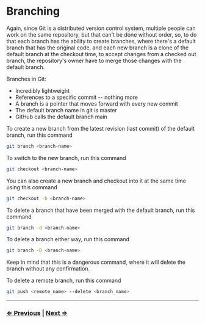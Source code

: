 # Branching

Again, since Git is a distributed version control system, multiple people can work on the same repository, but that can't be done without order, so, to do that each branch has the ability to create branches,
where there's a default branch that has the original code, and each new branch is a clone of the default branch at the checkout time, to accept changes from a checked out branch, the repository's owner have to merge those changes with the default branch.

Branches in Git:

- Incredibly lightweight
- References to a specific commit -- nothing more
- A branch is a pointer that moves forward with every new commit
- The default branch name in git is master
- GitHub calls the default branch main

To create a new branch from the latest revision (last commit) of the default branch, run this command

```bash
git branch <branch-name>
```

To switch to the new branch, run this command

```bash
git checkout <branch-name>
```

You can also create a new branch and checkout into it at the same time using this command

```bash
git checkout -b <branch-name>
```

To delete a branch that have been merged with the default branch, run this command

```bash
git branch -d <branch-name>
```

To delete a branch either way, run this command

```bash
git branch -D <branch-name>
```

Keep in mind that this is a dangerous command, where it will delete the branch without any confirmation.

To delete a remote branch, run this command

```bash
git push <remote_name> --delete <branch_name>
```

___

### [⇐ Previous](/material/02-basics.md) | [Next ⇒](/material/04-merging.md)
